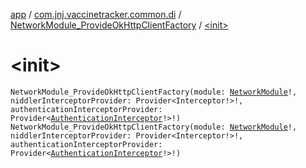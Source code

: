 [app](../../index.md) / [com.jnj.vaccinetracker.common.di](../index.md) / [NetworkModule_ProvideOkHttpClientFactory](index.md) / [&lt;init&gt;](./-init-.md)

# &lt;init&gt;

`NetworkModule_ProvideOkHttpClientFactory(module: `[`NetworkModule`](../-network-module/index.md)`!, niddlerInterceptorProvider: Provider<Interceptor!>!, authenticationInterceptorProvider: Provider<`[`AuthenticationInterceptor`](../../com.jnj.vaccinetracker.common.data.network/-authentication-interceptor/index.md)`!>!)`
`NetworkModule_ProvideOkHttpClientFactory(module: `[`NetworkModule`](../-network-module/index.md)`!, niddlerInterceptorProvider: Provider<Interceptor!>!, authenticationInterceptorProvider: Provider<`[`AuthenticationInterceptor`](../../com.jnj.vaccinetracker.common.data.network/-authentication-interceptor/index.md)`!>!)`